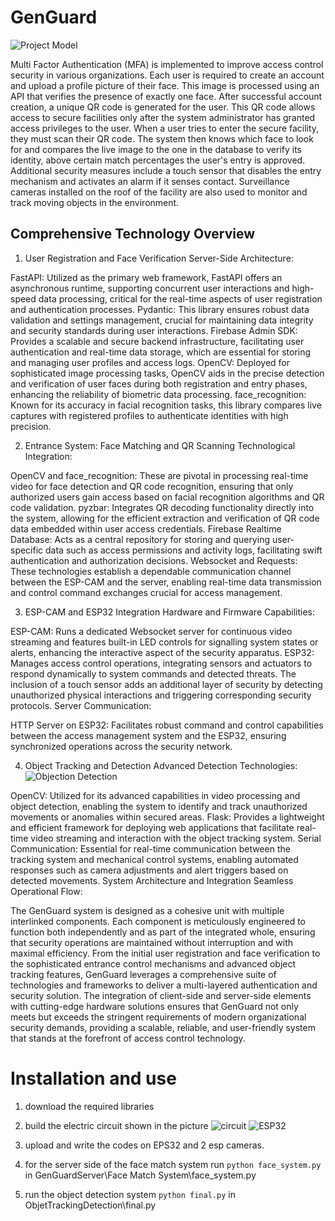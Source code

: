 # GenGuard
![Project Model](https://github.com/MrNadav/GenGuard/assets/72983086/70767e45-d806-4879-b81b-74ae04bc6d68)

Multi Factor Authentication (MFA) is implemented to improve access control security in various organizations. Each user is required to create an account and upload a profile picture of their face. This image is processed using an API that verifies the presence of exactly one face. After successful account creation, a unique QR code is generated for the user. This QR code allows access to secure facilities only after the system administrator has granted access privileges to the user. When a user tries to enter the secure facility, they must scan their QR code. The system then knows which face to look for and compares the live image to the one in the database to verify its identity, above certain match percentages the user's entry is approved. Additional security measures include a touch sensor that disables the entry mechanism and activates an alarm if it senses contact. Surveillance cameras installed on the roof of the facility are also used to monitor and track moving objects in the environment.

## Comprehensive Technology Overview
1. User Registration and Face Verification
Server-Side Architecture:

  FastAPI: Utilized as the primary web framework, FastAPI offers an asynchronous runtime, supporting concurrent user interactions and high-speed data processing, critical for the real-time aspects of user registration and authentication processes.
  Pydantic: This library ensures robust data validation and settings management, crucial for maintaining data integrity and security standards during user interactions.
  Firebase Admin SDK: Provides a scalable and secure backend infrastructure, facilitating user authentication and real-time data storage, which are essential for storing and managing user profiles and access logs.
  OpenCV: Deployed for sophisticated image processing tasks, OpenCV aids in the precise detection and verification of user faces during both registration and entry phases, enhancing the reliability of biometric data processing.
  face_recognition: Known for its accuracy in facial recognition tasks, this library compares live captures with registered profiles to authenticate identities with high precision.

2. Entrance System: Face Matching and QR Scanning
Technological Integration:

  OpenCV and face_recognition: These are pivotal in processing real-time video for face detection and QR code recognition, ensuring that only authorized users gain access based on facial recognition algorithms and QR code validation.
  pyzbar: Integrates QR decoding functionality directly into the system, allowing for the efficient extraction and verification of QR code data embedded within user access credentials.
  Firebase Realtime Database: Acts as a central repository for storing and querying user-specific data such as access permissions and activity logs, facilitating swift authentication and authorization decisions.
  Websocket and Requests: These technologies establish a dependable communication channel between the ESP-CAM and the server, enabling real-time data transmission and control command exchanges crucial for access management.

3. ESP-CAM and ESP32 Integration
Hardware and Firmware Capabilities:
  
  ESP-CAM: Runs a dedicated Websocket server for continuous video streaming and features built-in LED controls for signalling system states or alerts, enhancing the interactive aspect of the security apparatus.
  ESP32: Manages access control operations, integrating sensors and actuators to respond dynamically to system commands and detected threats. The inclusion of a touch sensor adds an additional layer of security by detecting unauthorized physical interactions and triggering corresponding security protocols.
  Server Communication:
  
  HTTP Server on ESP32: Facilitates robust command and control capabilities between the access management system and the ESP32, ensuring synchronized operations across the security network.
  
4. Object Tracking and Detection
Advanced Detection Technologies:
![Objection Detection](https://github.com/MrNadav/GenGuard/assets/72983086/1a56137c-2b4f-4cc1-aa6b-3ccb59629f6e)

  OpenCV: Utilized for its advanced capabilities in video processing and object detection, enabling the system to identify and track unauthorized movements or anomalies within secured areas.
  Flask: Provides a lightweight and efficient framework for deploying web applications that facilitate real-time video streaming and interaction with the object tracking system.
  Serial Communication: Essential for real-time communication between the tracking system and mechanical control systems, enabling automated responses such as camera adjustments and alert triggers based on detected movements.
  System Architecture and Integration
  Seamless Operational Flow:
  
  The GenGuard system is designed as a cohesive unit with multiple interlinked components. Each component is meticulously engineered to function both independently and as part of the integrated whole, ensuring that security operations are maintained without interruption and with maximal efficiency.
  From the initial user registration and face verification to the sophisticated entrance control mechanisms and advanced object tracking features, GenGuard leverages a comprehensive suite of technologies and frameworks to deliver a multi-layered authentication and security solution.
  The integration of client-side and server-side elements with cutting-edge hardware solutions ensures that GenGuard not only meets but exceeds the stringent requirements of modern organizational security demands, providing a scalable, reliable, and user-friendly system that stands at the forefront of access control technology.


# Installation and use

1. download the required libraries
2. build the electric circuit shown in the picture
 ![circuit](https://github.com/MrNadav/GenGuard/assets/72983086/6fc751e2-f42c-414b-895f-fc70b389df20)
                                        ![ESP32](https://github.com/MrNadav/GenGuard/assets/72983086/9d7d0fd6-a77d-42da-9919-4497bfc9109e)

3. upload and write the codes on EPS32 and 2 esp cameras.
4. for the server side of the face match system run ```python face_system.py``` in GenGuardServer\Face Match System\face_system.py
5. run the object detection system ```python final.py``` in ObjetTrackingDetection\final.py
